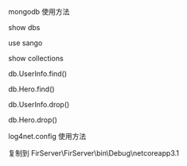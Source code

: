 mongodb 使用方法

show dbs

use sango

show collections

db.UserInfo.find()

db.Hero.find()

db.UserInfo.drop()

db.Hero.drop()

log4net.config 使用方法

复制到 FirServer\FirServer\bin\Debug\netcoreapp3.1


